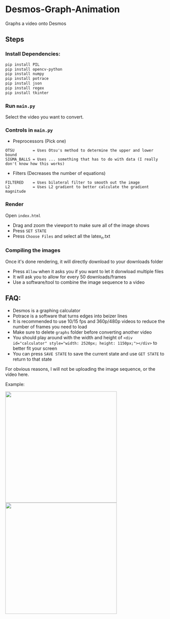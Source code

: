 # Desmos-Graph-Animation
Graphs a video onto Desmos

## Steps
### Install Dependencies:
```sh
pip install PIL
pip install opencv-python
pip install numpy
pip install potrace
pip install json
pip install regex
pip install tkinter
```

### Run `main.py`
Select the video you want to convert.

### Controls in `main.py`
- Preprocessors (Pick one)
```
OTSU        = Uses Otsu's method to determine the upper and lower bound
SIGMA_BALLS = Uses ... something that has to do with data (I really don't know how this works)
```

- Filters (Decreases the number of equations)
```
FILTERED    = Uses bilateral filter to smooth out the image
L2          = Uses L2 gradient to better calculate the gradient magnitude
```

### Render
Open `index.html`
- Drag and zoom the viewport to make sure all of the image shows
- Press `SET STATE`
- Press `Choose Files` and select all the latex<sub>n</sub>.txt

### Compiling the images
Once it's done rendering, it will directly download to your downloads folder
- Press `Allow` when it asks you if you want to let it donwload multiple files
- It will ask you to allow for every 50 downloads/frames
- Use a software/tool to combine the image sequence to a video


## FAQ:
- Desmos is a graphing calculator
- Potrace is a software that turns edges into beizer lines
- It is recommended to use 10/15 fps and 360p/480p videos to reduce the number of frames you need to load
- Make sure to delete `graphs` folder before converting another video
- You should play around with the width and height of `<div id="calculator" style="width: 2520px; height: 1150px;"></div>` to better fit your screen
- You can press `SAVE STATE` to save the current state and use `GET STATE` to return to that state


For obvious reasons, I will not be uploading the image sequence, or the video here.

Example:

<img src="https://user-images.githubusercontent.com/88318140/132680429-13c12472-a933-4d96-a3d7-7104ba23e4ed.png" width="350">

<img src="https://user-images.githubusercontent.com/88318140/132681141-a6a3085b-c286-4127-b09a-ec2ea3873604.png" width="350">


